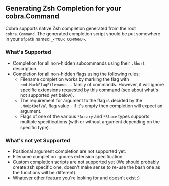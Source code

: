 ## Generating Zsh Completion for your cobra.Command

Cobra supports native Zsh completion generated from the root `cobra.Command`.
The generated completion script should be put somewhere in your `$fpath` named
`_<YOUR COMMAND>`.

### What's Supported

* Completion for all non-hidden subcommands using their `.Short` description.
* Completion for all non-hidden flags using the following rules:
  * Filename completion works by marking the flag with `cmd.MarkFlagFilename...`
    family of commands. However, it will ignore specific extensions requested by
    this command (see about what's not supported yet below).
  * The requirement for argument to the flag is decided by the `.NoOptDefVal`
    flag value - if it's empty then completion will expect an argument.
  * Flags of one of the various `*Arrary` and `*Slice` types supports multiple
    specifications (with or without argument depending on the specific type).

### What's not yet Supported

* Positional argument completion are not supported yet.
* Filename completion ignores extension specification.
* Custom completion scripts are not supported yet (We should probably create zsh
  specific one, doesn't make sense to re-use the bash one as the functions will
  be different).
* Whatever other feature you're looking for and doesn't exist :)
